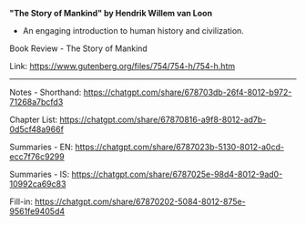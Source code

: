 **"The Story of Mankind" by Hendrik Willem van Loon**
- An engaging introduction to human history and civilization.

Book Review - The Story of Mankind

Link: https://www.gutenberg.org/files/754/754-h/754-h.htm

---

Notes - Shorthand:
https://chatgpt.com/share/678703db-26f4-8012-b972-71268a7bcfd3

Chapter List:
https://chatgpt.com/share/67870816-a9f8-8012-ad7b-0d5cf48a966f

Summaries - EN:
https://chatgpt.com/share/6787023b-5130-8012-a0cd-ecc7f76c9299

Summaries - IS:
https://chatgpt.com/share/6787025e-98d4-8012-9ad0-10992ca69c83

Fill-in:
https://chatgpt.com/share/67870202-5084-8012-875e-9561fe9405d4
